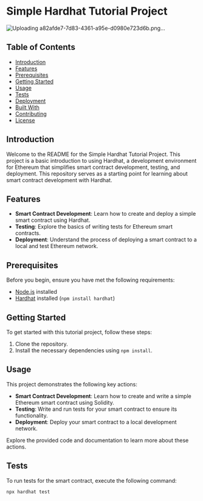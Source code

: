 # Simple Hardhat Tutorial Project
![Uploading a82afde7-7d83-4361-a95e-d0980e723d6b.png…]()

## Table of Contents
- [Introduction](#introduction)
- [Features](#features)
- [Prerequisites](#prerequisites)
- [Getting Started](#getting-started)
- [Usage](#usage)
- [Tests](#tests)
- [Deployment](#deployment)
- [Built With](#built-with)
- [Contributing](#contributing)
- [License](#license)

## Introduction
Welcome to the README for the Simple Hardhat Tutorial Project. This project is a basic introduction to using Hardhat, a development environment for Ethereum that simplifies smart contract development, testing, and deployment. This repository serves as a starting point for learning about smart contract development with Hardhat.

## Features
- **Smart Contract Development**: Learn how to create and deploy a simple smart contract using Hardhat.
- **Testing**: Explore the basics of writing tests for Ethereum smart contracts.
- **Deployment**: Understand the process of deploying a smart contract to a local and test Ethereum network.

## Prerequisites
Before you begin, ensure you have met the following requirements:
- [Node.js](https://nodejs.org/) installed
- [Hardhat](https://hardhat.org/) installed (`npm install hardhat`)

## Getting Started
To get started with this tutorial project, follow these steps:

1. Clone the repository.
2. Install the necessary dependencies using `npm install`.

## Usage
This project demonstrates the following key actions:

- **Smart Contract Development**: Learn how to create and write a simple Ethereum smart contract using Solidity.
- **Testing**: Write and run tests for your smart contract to ensure its functionality.
- **Deployment**: Deploy your smart contract to a local development network.

Explore the provided code and documentation to learn more about these actions.

## Tests
To run tests for the smart contract, execute the following command:
```bash
npx hardhat test
